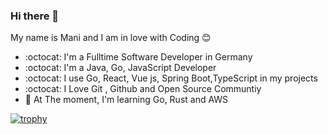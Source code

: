 ### Hi there 👋
My name is Mani and I am in love with Coding 😊
- :octocat: I'm a Fulltime Software Developer in Germany
- :octocat: I'm a Java, Go, JavaScript Developer
- :octocat: I use Go, React, Vue js, Spring Boot,TypeScript in my projects
- :octocat: I Love Git , Github and Open Source Communtiy
- :hammer:  At The moment, I'm learning Go, Rust and AWS

[![trophy](https://github-profile-trophy.vercel.app/?username=manimovassagh)](https://github.com/ryo-ma/github-profile-trophy)
